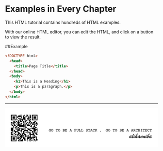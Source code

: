 # Examples in Every Chapter
This HTML tutorial contains hundreds of HTML examples.

With our online HTML editor, you can edit the HTML, and click on a button to view the result.

##Example
```html
<!DOCTYPE html>
  <head>
    <title>Page Title</title>
  </head>
  <body>
    <h1>This is a Heading</h1>
    <p>This is a paragraph.</p>
  </body>
</html>

```

---
![](alihanniba.png)

